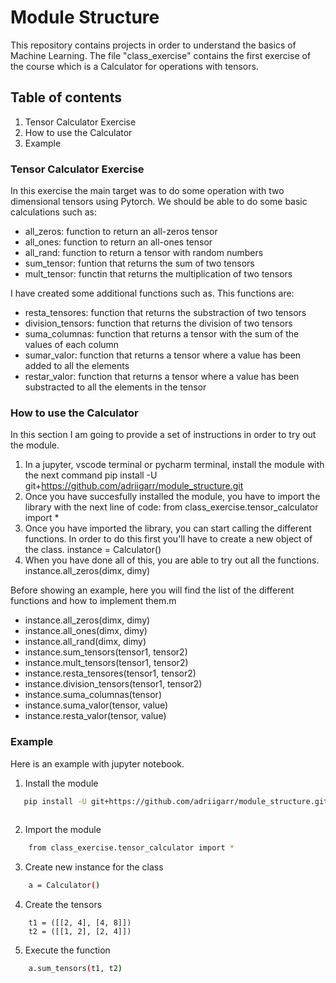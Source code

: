 # Module Structure

This repository contains projects in order to understand the basics of Machine Learning.
The file "class_exercise" contains the first exercise of the course which is a Calculator for operations with tensors. 

## Table of contents
1. Tensor Calculator Exercise
2. How to use the Calculator
3. Example 


### Tensor Calculator Exercise

In this exercise the main target was to do some operation with two dimensional tensors using Pytorch. 
We should be able to do some basic calculations such as:
- all_zeros: function to return an all-zeros tensor
- all_ones: function to return an all-ones tensor
- all_rand: function to return a tensor with random numbers
- sum_tensor: funtion that returns the sum of two tensors
- mult_tensor: functin that returns the multiplication of two tensors

I have created some additional functions such as. 
This functions are:
- resta_tensores: function that returns the substraction of two tensors
- division_tensors: function that returns the division of two tensors
- suma_columnas: function that returns a tensor with the sum of the values of each column
- sumar_valor: function that returns a tensor where a value has been added to all the elements
- restar_valor: function that returns a tensor where a value has been substracted to all the elements in the tensor


### How to use the Calculator
In this section I am going to provide a set of instructions in order to try out the module. 
1. In a jupyter, vscode terminal or pycharm terminal, install the module with the next command
   pip install -U git+https://github.com/adriigarr/module_structure.git
2. Once you have succesfully installed the module, you have to import the library with the next line of code:
    from class_exercise.tensor_calculator import *
3. Once you have imported the library, you can start calling the different functions. In order to do this first you'll have to create a new object of the class. 
   instance = Calculator()
4. When you have done all of this, you are able to try out all the functions. 
   instance.all_zeros(dimx, dimy) 

Before showing an example, here you will find the list of the different functions and how to implement them.m
- instance.all_zeros(dimx, dimy) 
- instance.all_ones(dimx, dimy)
- instance.all_rand(dimx, dimy)
- instance.sum_tensors(tensor1, tensor2)
- instance.mult_tensors(tensor1, tensor2)
- instance.resta_tensores(tensor1, tensor2)
- instance.division_tensors(tensor1, tensor2)
- instance.suma_columnas(tensor)
- instance.suma_valor(tensor, value)
- instance.resta_valor(tensor, value)

### Example
Here is an example with jupyter notebook. 
1. Install the module
```bash
   pip install -U git+https://github.com/adriigarr/module_structure.git
   
   ```
2. Import the module
``` bash
    from class_exercise.tensor_calculator import *
```
3. Create new instance for the class
``` bash
    a = Calculator()
```
4. Create the tensors
```
    t1 = ([[2, 4], [4, 8]])
    t2 = ([[1, 2], [2, 4]])
```
5. Execute the function
```bash
    a.sum_tensors(t1, t2)
```
